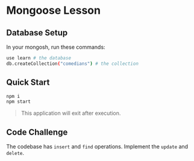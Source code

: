 
# Mongoose Lesson 

## Database Setup

In your mongosh, run these commands:

```sh
use learn # the database
db.createCollection("comedians") # the collection
```

## Quick Start

```sh
npm i
npm start
```

> This application will exit after execution.

## Code Challenge

The codebase has `insert` and `find` operations. Implement the `update` and `delete`. 
